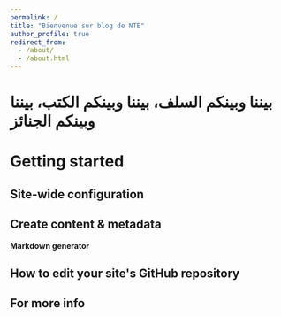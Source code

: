 ```yaml
---
permalink: /
title: "Bienvenue sur blog de NTE"
author_profile: true
redirect_from: 
  - /about/
  - /about.html
---
```




بيننا وبينكم السلف، بيننا وبينكم الكتب، بيننا وبينكم الجنائز
======


Getting started
======


Site-wide configuration
------


Create content & metadata
------


**Markdown generator**



How to edit your site's GitHub repository
------


For more info
------

